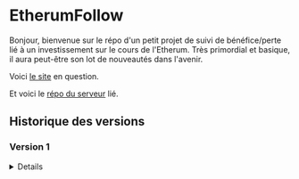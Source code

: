# EtherumFollow

Bonjour, bienvenue sur le répo d'un petit projet de suivi de bénéfice/perte lié à un investissement sur le cours de l'Etherum. Très primordial et basique, il aura peut-être son lot de nouveautés dans l'avenir.

Voici [le site](http://etherumfollow.rial7539.odns.fr/) en question.

Et voici le [répo du serveur](https://github.com/Alexandre-RICHARD/Portfolio-Back) lié.

## Historique des versions

### Version 1

<details>

### 1.0.0 `5 août 2023`

-   Création du repo unique pour ce projet et premier commit

### 1.0.1 `5 août 2023`

-   Petite correction du Readme

### 1.0.2 `12 août 2023`

-   Finiolage de petits détails pour la mise en prod commune avec tous les autres projets
-   Rajout d'un htaccess pour bien gérer l'accès à l'index.html une fois hébergé
-   Rajout du htaccess au .gitignore
-   Remaniement du webpack.config.js, du package.json et du readme.md
-   Changement du favicon

</details>